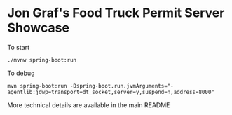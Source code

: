 # Jon Graf's Food Truck Permit Server Showcase

To start

`./mvnw spring-boot:run`

To debug

`mvn spring-boot:run -Dspring-boot.run.jvmArguments="-agentlib:jdwp=transport=dt_socket,server=y,suspend=n,address=8000"`

More technical details are available in the main README